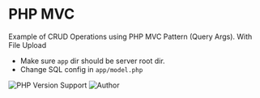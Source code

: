 
# PHP MVC 
Example of CRUD Operations using PHP MVC Pattern (Query Args).
With File Upload

- Make sure `app` dir should be server root dir.
- Change SQL config in `app/model.php`


![PHP Version Support](https://img.shields.io/badge/php-7.4.29-brightgreen)
![Author](https://img.shields.io/badge/By-Abhishek%20Kumar%20Pathak-brightgreen)
